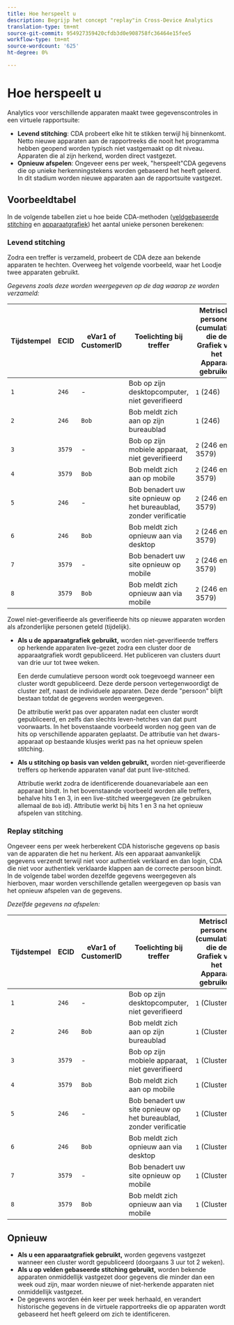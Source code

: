```yaml
---
title: Hoe herspeelt u
description: Begrijp het concept "replay"in Cross-Device Analytics
translation-type: tm+mt
source-git-commit: 954927359420cfdb3d0e908758fc36464e15fee5
workflow-type: tm+mt
source-wordcount: '625'
ht-degree: 0%

---
```



# Hoe herspeelt u

Analytics voor verschillende apparaten maakt twee gegevenscontroles in een virtuele rapportsuite:

* **Levend stitching**: CDA probeert elke hit te stikken terwijl hij binnenkomt. Netto nieuwe apparaten aan de rapportreeks die nooit het programma hebben geopend worden typisch niet vastgemaakt op dit niveau. Apparaten die al zijn herkend, worden direct vastgezet.
* **Opnieuw afspelen**: Ongeveer eens per week, &quot;herspeelt&quot;CDA gegevens die op unieke herkenningstekens worden gebaseerd het heeft geleerd. In dit stadium worden nieuwe apparaten aan de rapportsuite vastgezet.

## Voorbeeldtabel

In de volgende tabellen ziet u hoe beide CDA-methoden ([veldgebaseerde stitching](field-based-stitching.md) en [apparaatgrafiek](device-graph.md)) het aantal unieke personen berekenen:

### Levend stitching

Zodra een treffer is verzameld, probeert de CDA deze aan bekende apparaten te hechten. Overweeg het volgende voorbeeld, waar het Loodje twee apparaten gebruikt.

*Gegevens zoals deze worden weergegeven op de dag waarop ze worden verzameld:*

| Tijdstempel | ECID | eVar1 of CustomerID | Toelichting bij treffer | Metrische personen (cumulatief) die de Grafiek van het Apparaat gebruiken | Metrische personen (cumulatief) die op veld gebaseerde stitching gebruiken |
| --- | --- | --- | --- | --- | --- |
| `1` | `246` | - | Bob op zijn desktopcomputer, niet geverifieerd | `1` (246) | `1` (246) |
| `2` | `246` | `Bob` | Bob meldt zich aan op zijn bureaublad | `1` (246) | `2` (246 en Bob) |
| `3` | `3579` | - | Bob op zijn mobiele apparaat, niet geverifieerd | `2` (246 en 3579) | `3` (246, Bob en 3579) |
| `4` | `3579` | `Bob` | Bob meldt zich aan op mobile | `2` (246 en 3579) | `3` (246, Bob en 3579) |
| `5` | `246` | - | Bob benadert uw site opnieuw op het bureaublad, zonder verificatie | `2` (246 en 3579) | `3` (246, Bob en 3579) |
| `6` | `246` | `Bob` | Bob meldt zich opnieuw aan via desktop | `2` (246 en 3579) | `3` (246, Bob en 3579) |
| `7` | `3579` | - | Bob benadert uw site opnieuw op mobile | `2` (246 en 3579) | `3` (246, Bob en 3579) |
| `8` | `3579` | `Bob` | Bob meldt zich opnieuw aan via mobile | `2` (246 en 3579) | `3` (246, Bob en 3579) |

Zowel niet-geverifieerde als geverifieerde hits op nieuwe apparaten worden als afzonderlijke personen geteld (tijdelijk).

* **Als u de apparaatgrafiek gebruikt,** worden niet-geverifieerde treffers op herkende apparaten live-gezet zodra een cluster door de apparaatgrafiek wordt gepubliceerd. Het publiceren van clusters duurt van drie uur tot twee weken.

   Een derde cumulatieve persoon wordt ook toegevoegd wanneer een cluster wordt gepubliceerd. Deze derde persoon vertegenwoordigt de cluster zelf, naast de individuele apparaten. Deze derde &quot;persoon&quot; blijft bestaan totdat de gegevens worden weergegeven.

   De attributie werkt pas over apparaten nadat een cluster wordt gepubliceerd, en zelfs dan slechts leven-hetches van dat punt voorwaarts. In het bovenstaande voorbeeld worden nog geen van de hits op verschillende apparaten geplaatst. De attributie van het dwars-apparaat op bestaande klusjes werkt pas na het opnieuw spelen stitching.
* **Als u stitching op basis van velden gebruikt,** worden niet-geverifieerde treffers op herkende apparaten vanaf dat punt live-stitched.

   Attributie werkt zodra de identificerende douanevariabele aan een apparaat bindt. In het bovenstaande voorbeeld worden alle treffers, behalve hits 1 en 3, in een live-stitched weergegeven (ze gebruiken allemaal de `Bob` id). Attributie werkt bij hits 1 en 3 na het opnieuw afspelen van stitching.

### Replay stitching

Ongeveer eens per week herberekent CDA historische gegevens op basis van de apparaten die het nu herkent. Als een apparaat aanvankelijk gegevens verzendt terwijl niet voor authentiek verklaard en dan login, CDA die niet voor authentiek verklaarde klappen aan de correcte persoon bindt. In de volgende tabel worden dezelfde gegevens weergegeven als hierboven, maar worden verschillende getallen weergegeven op basis van het opnieuw afspelen van de gegevens.

*Dezelfde gegevens na afspelen:*

| Tijdstempel | ECID | eVar1 of CustomerID | Toelichting bij treffer | Metrische personen (cumulatief) die de Grafiek van het Apparaat gebruiken | Metrische personen (cumulatief) die op veld gebaseerde stitching gebruiken |
| --- | --- | --- | --- | --- | --- |
| `1` | `246` | - | Bob op zijn desktopcomputer, niet geverifieerd | `1` (Cluster1) | `1` (Bob) |
| `2` | `246` | `Bob` | Bob meldt zich aan op zijn bureaublad | `1` (Cluster1) | `1` (Bob) |
| `3` | `3579` | - | Bob op zijn mobiele apparaat, niet geverifieerd | `1` (Cluster1) | `1` (Bob) |
| `4` | `3579` | `Bob` | Bob meldt zich aan op mobile | `1` (Cluster1) | `1` (Bob) |
| `5` | `246` | - | Bob benadert uw site opnieuw op het bureaublad, zonder verificatie | `1` (Cluster1) | `1` (Bob) |
| `6` | `246` | `Bob` | Bob meldt zich opnieuw aan via desktop | `1` (Cluster1) | `1` (Bob) |
| `7` | `3579` | - | Bob benadert uw site opnieuw op mobile | `1` (Cluster1) | `1` (Bob) |
| `8` | `3579` | `Bob` | Bob meldt zich opnieuw aan via mobile | `1` (Cluster1) | `1` (Bob) |

## Opnieuw

* **Als u een apparaatgrafiek gebruikt,** worden gegevens vastgezet wanneer een cluster wordt gepubliceerd (doorgaans 3 uur tot 2 weken).
* **Als u op velden gebaseerde stitching gebruikt,** worden bekende apparaten onmiddellijk vastgezet door gegevens die minder dan een week oud zijn, maar worden nieuwe of niet-herkende apparaten niet onmiddellijk vastgezet.
* De gegevens worden één keer per week herhaald, en verandert historische gegevens in de virtuele rapportreeks die op apparaten wordt gebaseerd het heeft geleerd om zich te identificeren.
